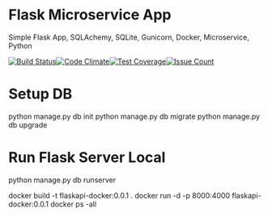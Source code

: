 Flask Microservice App
======================

Simple Flask App, SQLAchemy, SQLite, Gunicorn, Docker, Microservice, Python

[![Build Status](https://travis-ci.org/ravishan16/FlaskApp.svg?branch=master)](https://travis-ci.org/ravishan16/FlaskApp)[![Code Climate](https://codeclimate.com/github/ravishan16/FlaskApp/badges/gpa.svg)](https://codeclimate.com/github/FlaskApp/CountByAlexa)[![Test Coverage](https://codeclimate.com/github/ravishan16/FlaskApp/badges/coverage.svg)](https://codeclimate.com/github/ravishan16/FlaskApp/coverage)[![Issue Count](https://codeclimate.com/github/ravishan16/FlaskApp/badges/issue_count.svg)](https://codeclimate.com/github/ravishan16/FlaskApp)

Setup DB
========

python manage.py db init python manage.py db migrate python manage.py db upgrade

Run Flask Server Local
======================

python manage.py db runserver

docker build -t flaskapi-docker:0.0.1 . docker run -d -p 8000:4000 flaskapi-docker:0.0.1 docker ps -all
